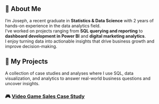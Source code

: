 ## 👋 About Me

I’m Joseph, a recent graduate in **Statistics & Data Science** with 2 years of hands-on experience in the data analytics field.  
I’ve worked on projects ranging from **SQL querying and reporting** to **dashboard development in Power BI** and **digital marketing analytics**.  
I enjoy turning data into actionable insights that drive business growth and improve decision-making.  

## 📂 My Projects

A collection of case studies and analyses where I use SQL, data visualization, and analytics to answer real-world business questions and uncover insights.

### 🎮 [Video Game Sales Case Study](vg_case_study.md)

